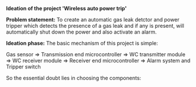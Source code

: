 __Ideation of the project 'Wireless auto power trip'__

__Problem statement:__
To create an automatic gas leak detctor and power tripper which detects the presence of a gas leak and if any is present, will automatically shut down the power and also activate an alarm.

__Ideation phase:__
The basic mechanism of this project is simple:

Gas sensor => Transmission end microcontroller => WC transmitter module => WC receiver module => Receiver end microcontroller => Alarm system and Tripper switch

So the essential doubt lies in choosing the components:

